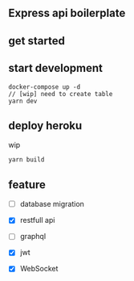 ## Express api boilerplate

## get started

## start development 

```
docker-compose up -d
// [wip] need to create table 
yarn dev
```

## deploy heroku
wip 

```
yarn build
```

## feature
- [ ] database migration
- [x] restfull api
- [ ] graphql
- [x] jwt
- [x] WebSocket

